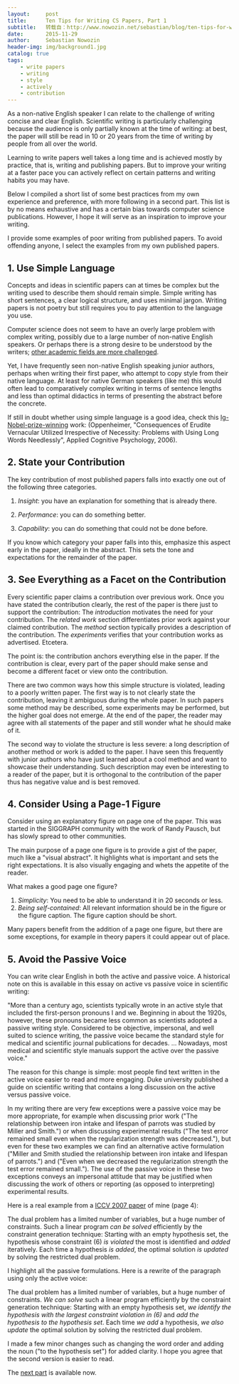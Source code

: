 ```yaml
---
layout:     post
title:      Ten Tips for Writing CS Papers, Part 1
subtitle:   转载自：http://www.nowozin.net/sebastian/blog/ten-tips-for-writing-cs-papers-part-1.html
date:       2015-11-29
author:     Sebastian Nowozin
header-img: img/background1.jpg
catalog: true
tags:
    - write papers
    - writing
    - style
    - actively
    - contribution
---
```


As a non-native English speaker I can relate to the challenge of writing
concise and clear English.
Scientific writing is particularly challenging because the audience is only
partially known at the time of writing: at best, the paper will still be read
in 10 or 20 years from the time of writing by people from all over the world.

Learning to write papers well takes a long time and is achieved mostly by
practice, that is, writing and publishing papers.
But to improve your writing at a faster pace you can actively reflect on
certain patterns and writing habits you may have.

Below I compiled a short list of some best practices from my own experience
and preference, with more following in a second part.
This list is by no means exhaustive and has a certain bias towards computer
science publications.
However, I hope it will serve as an inspiration to improve your writing.

I provide some examples of poor writing from published papers.
To avoid offending anyone, I select the examples from my own published papers.

## 1. Use Simple Language

Concepts and ideas in scientific papers can at times be complex but the
writing used to describe them should remain simple.
Simple writing has short sentences, a clear logical structure, and uses
minimal jargon. Writing papers is not poetry but still requires you to pay
attention to the language you use.

Computer science does not seem to have an overly large problem with complex
writing, possibly due to a large number of non-native English speakers. Or
perhaps there is a strong desire to be understood by the writers;
[other academic fields are more challenged](http://www.theatlantic.com/education/archive/2015/10/complex-academic-writing/412255).

Yet, I have frequently seen non-native English speaking junior authors,
perhaps when writing their first paper, who attempt to copy style from their
native language. At least for native German speakers (like me)
this would often lead to comparatively complex writing in terms of sentence
lengths and less than optimal didactics in terms of presenting the abstract
before the concrete.

If still in doubt whether using simple language is a good idea, check this
[Ig-Nobel-prize-winning](http://www.improbable.com/ig/winners#ig2015) work:
(Oppenheimer, "Consequences of Erudite Vernacular Utilized Irrespective of Necessity:
Problems with Using Long Words
Needlessly", Applied Cognitive Psychology, 2006).

## 2. State your Contribution

The key contribution of most published papers falls into exactly one out of
the following three categories.

1. *Insight*: you have an explanation for something that is already there.

1. *Performance*: you can do something better.

1. *Capability*: you can do something that could not be done before.


If you know which category your paper falls into this, emphasize this aspect
early in the paper, ideally in the abstract. This sets the tone and
expectations for the remainder of the paper.

## 3. See Everything as a Facet on the Contribution

Every scientific paper claims a contribution over previous work.
Once you have stated the contribution clearly, the rest of the paper is there
just to support the contribution:
The *introduction* motivates the need for your contribution.
The *related work* section differentiates prior work against your claimed
contribution.
The *method* section typically provides a description of the contribution.
The *experiments* verifies that your contribution works as advertised.
Etcetera.

The point is: the contribution anchors everything else in the paper.
If the contribution is clear, every part of the paper should make sense and
become a different facet or view onto the contribution.

There are two common ways how this simple structure is violated, leading
to a poorly written paper.
The first way is to not clearly state the contribution, leaving it ambiguous
during the whole paper. In such papers some method may be described, some
experiments may be performed, but the higher goal does not emerge. At the end
of the paper, the reader may agree with all statements of the paper and still
wonder what he should make of it.

The second way to violate the structure is less severe: a long description of
another method or work is added to the paper. I have seen this frequently
with junior authors who have just learned about a cool method and want to
showcase their understanding. Such description may even be interesting to a
reader of the paper, but it is orthogonal to the contribution of the paper thus 
has negative value and is best removed.

## 4. Consider Using a Page-1 Figure

Consider using an explanatory figure on page one of the paper.
This was started in the SIGGRAPH community with the work of Randy
Pausch,
but has slowly spread to other communities.

The main purpose of a page one figure is to provide a gist of the paper, much
like a "visual abstract".
It highlights what is important and sets the right expectations.
It is also visually engaging and whets the appetite of the reader.

What makes a good page one figure?
1. *Simplicity*: You need to be able to understand it in 20 seconds or less.
2. *Being self-contained*: All relevant information should be in the figure or
the figure caption. The figure caption should be short.

Many papers benefit from the addition of a page one figure, but there are some
exceptions, for example in theory papers it could appear out of place.

## 5. Avoid the Passive Voice

You can write clear English in both the active and passive voice.
A historical note on this is available in this essay on active vs passive
voice in scientific
writing:

> 
"More than a century ago, scientists typically wrote in an active style that
included the first-person pronouns I and we. Beginning in about the 1920s,
however, these pronouns became less common as scientists adopted a passive
writing style.
Considered to be objective, impersonal, and well suited to science writing,
the passive voice became the standard style for medical and scientific
journal publications for decades.
...
Nowadays, most medical and scientific style manuals support the active over
the passive voice."


The reason for this change is simple: most people find text written in the
active voice easier to read and more engaging.
Duke university published a guide on scientific writing that contains a long
discussion on the active versus passive
voice.

In my writing there are very few exceptions were a passive voice may be more
appropriate, for example when discussing prior work ("The relationship between
iron intake and lifespan of parrots was studied by Miller and Smith.")
or when discussing experimental results ("The test error remained small even
when the regularization strength was decreased."), but even for these two
examples we can find an alternative active formulation ("Miller and Smith
studied the relationship between iron intake and lifespan of parrots.") and
("Even when we decreased the regularization strength the test error remained
small.").
The use of the passive voice in these two exceptions conveys an impersonal
attitude that may be justified when discussing the work of others or reporting
(as opposed to interpreting) experimental results.

Here is a real example from a [ICCV 2007 paper](http://www.nowozin.net/sebastian/papers/nowozin2007actionclassification.pdf)
of mine (page 4):

> 
The dual problem has a limited number of variables,
but a huge number of constraints. Such a linear program
*can be solved* efficiently by the constraint generation
technique: Starting with an empty hypothesis set, the hypothesis whose
constraint (6) *is violated* the most is identified and *added* iteratively.
Each time a hypothesis *is added*, the optimal solution *is updated*
by solving the restricted dual problem.


I highlight all the passive formulations.
Here is a rewrite of the paragraph using only the active voice:

> 
The dual problem has a limited number of variables,
but a huge number of constraints.
*We can solve* such a linear program efficiently by the constraint generation
technique: Starting with an empty hypothesis set,
*we identify the hypothesis with the largest constraint violation in (6)*
and *add the hypothesis to the hypothesis set*.
Each time *we add* a hypothesis, *we also update* the optimal solution by
solving the restricted dual problem.


I made a few minor changes such as changing the word order and adding the noun
("to the hypothesis set") for added clarity. I hope you agree that the second
version is easier to read.

The [next part](http://www.nowozin.net/sebastian/blog/ten-tips-for-writing-cs-papers-part-2.html) is available now.
